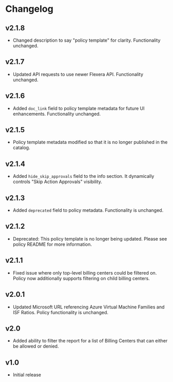 # Changelog

## v2.1.8

- Changed description to say "policy template" for clarity. Functionality unchanged.

## v2.1.7

- Updated API requests to use newer Flexera API. Functionality unchanged.

## v2.1.6

- Added `doc_link` field to policy template metadata for future UI enhancements. Functionality unchanged.

## v2.1.5

- Policy template metadata modified so that it is no longer published in the catalog.

## v2.1.4

- Added `hide_skip_approvals` field to the info section. It dynamically controls "Skip Action Approvals" visibility.

## v2.1.3

- Added `deprecated` field to policy metadata. Functionality is unchanged.

## v2.1.2

- Deprecated: This policy template is no longer being updated. Please see policy README for more information.

## v2.1.1

- Fixed issue where only top-level billing centers could be filtered on. Policy now additionally supports filtering on child billing centers.

## v2.0.1

- Updated Microsoft URL referencing Azure Virtual Machine Families and ISF Ratios. Policy functionality is unchanged.

## v2.0

- Added ability to filter the report for a list of Billing Centers that can either be allowed or denied.

## v1.0

- Initial release
